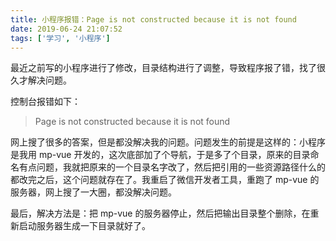 ```yaml
---
title: 小程序报错：Page is not constructed because it is not found
date: 2019-06-24 21:07:52
tags: ['学习', '小程序']
---
```


最近之前写的小程序进行了修改，目录结构进行了调整，导致程序报了错，找了很久才解决问题。

控制台报错如下：

> Page is not constructed because it is not found

网上搜了很多的答案，但是都没解决我的问题。问题发生的前提是这样的：小程序是我用 mp-vue 开发的，这次底部加了个导航，于是多了个目录，原来的目录命名有点问题，我就把原来的一个目录名字改了，然后把引用的一些资源路径什么的都改完之后，这个问题就存在了。我重启了微信开发者工具，重跑了 mp-vue 的服务器，网上搜了一大圈，都没解决问题。

最后，解决方法是：把 mp-vue 的服务器停止，然后把输出目录整个删除，在重新启动服务器生成一下目录就好了。